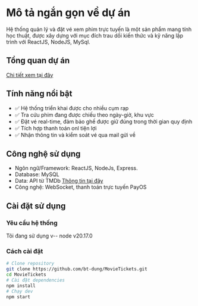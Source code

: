 # Mô tả ngắn gọn về dự án
 Hệ thống quản lý và đặt vé xem phim trực tuyến là một sản phẩm mang tính học thuật, được xây dựng với mục đích trau dồi kiến thức và kỹ năng lập trình với ReactJS, NodeJS, MySql.
## Tổng quan dự án
[Chi tiết xem tại đây](https://drive.google.com/file/d/1UMzB3rg_3aHk8CbujliOmhdFB5zuy2wt/view?usp=drive_link)
## Tính năng nổi bật
- ✅ Hệ thống triển khai được cho nhiều cụm rạp
- ✅ Tra cứu phim đang được chiếu theo ngày-giờ, khu vực
- ✅ Đặt vé real-time, đảm bảo ghế được giữ đúng trong thời gian quy định
- ✅ Tích hợp thanh toán onl tiện lợi
- ✅ Nhận thông tin và kiểm soát vé qua mail gửi về
## Công nghệ sử dụng
- Ngôn ngữ/Framework: ReactJS, NodeJs, Express.
- Database: MySQL
- Data: API từ TMDb [Thông tin tại đây](https://www.themoviedb.org/)
- Công nghệ: WebSocket, thanh toán trực tuyến PayOS  
 ## Cài đặt sử dụng
 ### Yêu cầu hệ thống 
 Tôi đang sử dụng v-- node v20.17.0
 ### Cách cài đặt
 ```bash
# Clone repository
git clone https://github.com/bt-dung/MovieTickets.git
cd MovieTickets
# Cài đặt dependencies
npm install
# Chạy dev
npm start
